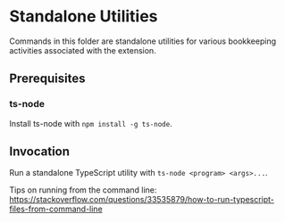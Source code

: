 # Standalone Utilities

Commands in this folder are standalone utilities
for various bookkeeping activities associated with the extension.

## Prerequisites

### ts-node

Install ts-node with `npm install -g ts-node`.

## Invocation

Run a standalone TypeScript utility with `ts-node <program> <args>...`.

Tips on running from the command line:
<https://stackoverflow.com/questions/33535879/how-to-run-typescript-files-from-command-line>
